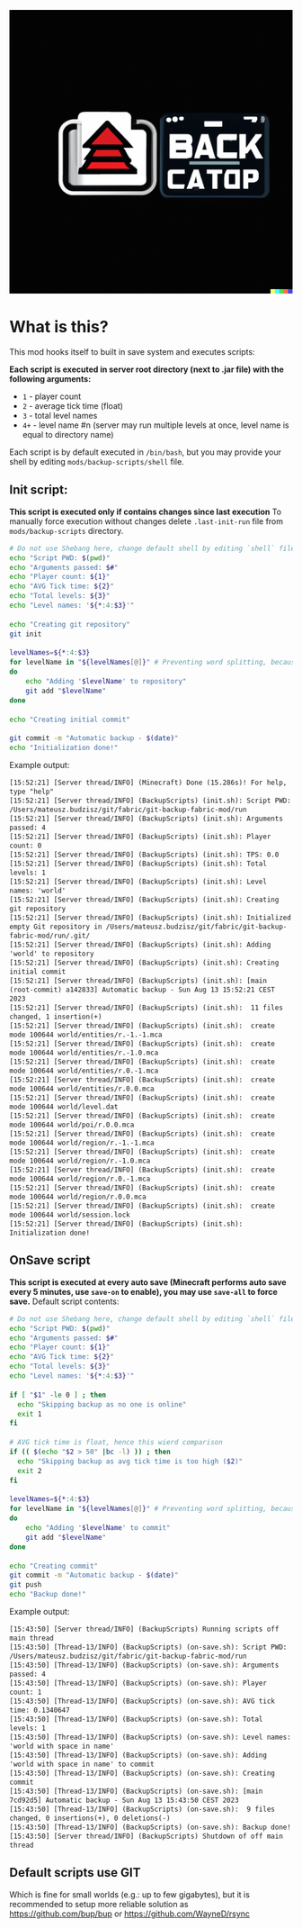 ![](./src/main/resources/assets/backup-scripts/icon.png)
# What is this?
This mod hooks itself to built in save system and executes scripts:

**Each script is executed in server root directory (next to .jar file) with the following arguments:**
- `1` - player count
- `2` - average tick time (float)
- `3` - total level names
- `4+` - level name #n (server may run multiple levels at once, level name is equal to directory name)

Each script is by default executed in `/bin/bash`, but you may provide your shell by editing `mods/backup-scripts/shell` file.

## Init script:
**This script is executed only if contains changes since last execution**
To manually force execution without changes delete `.last-init-run` file from `mods/backup-scripts` directory.
```bash
# Do not use Shebang here, change default shell by editing `shell` file
echo "Script PWD: $(pwd)"
echo "Arguments passed: $#"
echo "Player count: ${1}"
echo "AVG Tick time: ${2}"
echo "Total levels: ${3}"
echo "Level names: '${*:4:$3}'"

echo "Creating git repository"
git init

levelNames=${*:4:$3}
for levelName in "${levelNames[@]}" # Preventing word splitting, because minecraft level names may contain spaces
do
    echo "Adding '$levelName' to repository"
    git add "$levelName"
done

echo "Creating initial commit"

git commit -m "Automatic backup - $(date)"
echo "Initialization done!"

```
Example output:
```
[15:52:21] [Server thread/INFO] (Minecraft) Done (15.286s)! For help, type "help"
[15:52:21] [Server thread/INFO] (BackupScripts) (init.sh): Script PWD: /Users/mateusz.budzisz/git/fabric/git-backup-fabric-mod/run
[15:52:21] [Server thread/INFO] (BackupScripts) (init.sh): Arguments passed: 4
[15:52:21] [Server thread/INFO] (BackupScripts) (init.sh): Player count: 0
[15:52:21] [Server thread/INFO] (BackupScripts) (init.sh): TPS: 0.0
[15:52:21] [Server thread/INFO] (BackupScripts) (init.sh): Total levels: 1
[15:52:21] [Server thread/INFO] (BackupScripts) (init.sh): Level names: 'world'
[15:52:21] [Server thread/INFO] (BackupScripts) (init.sh): Creating git repository
[15:52:21] [Server thread/INFO] (BackupScripts) (init.sh): Initialized empty Git repository in /Users/mateusz.budzisz/git/fabric/git-backup-fabric-mod/run/.git/
[15:52:21] [Server thread/INFO] (BackupScripts) (init.sh): Adding 'world' to repository
[15:52:21] [Server thread/INFO] (BackupScripts) (init.sh): Creating initial commit
[15:52:21] [Server thread/INFO] (BackupScripts) (init.sh): [main (root-commit) a142833] Automatic backup - Sun Aug 13 15:52:21 CEST 2023
[15:52:21] [Server thread/INFO] (BackupScripts) (init.sh):  11 files changed, 1 insertion(+)
[15:52:21] [Server thread/INFO] (BackupScripts) (init.sh):  create mode 100644 world/entities/r.-1.-1.mca
[15:52:21] [Server thread/INFO] (BackupScripts) (init.sh):  create mode 100644 world/entities/r.-1.0.mca
[15:52:21] [Server thread/INFO] (BackupScripts) (init.sh):  create mode 100644 world/entities/r.0.-1.mca
[15:52:21] [Server thread/INFO] (BackupScripts) (init.sh):  create mode 100644 world/entities/r.0.0.mca
[15:52:21] [Server thread/INFO] (BackupScripts) (init.sh):  create mode 100644 world/level.dat
[15:52:21] [Server thread/INFO] (BackupScripts) (init.sh):  create mode 100644 world/poi/r.0.0.mca
[15:52:21] [Server thread/INFO] (BackupScripts) (init.sh):  create mode 100644 world/region/r.-1.-1.mca
[15:52:21] [Server thread/INFO] (BackupScripts) (init.sh):  create mode 100644 world/region/r.-1.0.mca
[15:52:21] [Server thread/INFO] (BackupScripts) (init.sh):  create mode 100644 world/region/r.0.-1.mca
[15:52:21] [Server thread/INFO] (BackupScripts) (init.sh):  create mode 100644 world/region/r.0.0.mca
[15:52:21] [Server thread/INFO] (BackupScripts) (init.sh):  create mode 100644 world/session.lock
[15:52:21] [Server thread/INFO] (BackupScripts) (init.sh): Initialization done!
```
## OnSave script
**This script is executed at every auto save (Minecraft performs auto save every 5 minutes, use `save-on` to enable), you may use `save-all` to force save.**
Default script contents:
```bash
# Do not use Shebang here, change default shell by editing `shell` file
echo "Script PWD: $(pwd)"
echo "Arguments passed: $#"
echo "Player count: ${1}"
echo "AVG Tick time: ${2}"
echo "Total levels: ${3}"
echo "Level names: '${*:4:$3}'"

if [ "$1" -le 0 ] ; then
  echo "Skipping backup as no one is online"
  exit 1
fi

# AVG tick time is float, hence this wierd comparison
if (( $(echo "$2 > 50" |bc -l) )) ; then
  echo "Skipping backup as avg tick time is too high ($2)"
  exit 2
fi

levelNames=${*:4:$3}
for levelName in "${levelNames[@]}" # Preventing word splitting, because minecraft level names may contain spaces
do
    echo "Adding '$levelName' to commit"
    git add "$levelName"
done

echo "Creating commit"
git commit -m "Automatic backup - $(date)"
git push
echo "Backup done!"
```
Example output:
```
[15:43:50] [Server thread/INFO] (BackupScripts) Running scripts off main thread
[15:43:50] [Thread-13/INFO] (BackupScripts) (on-save.sh): Script PWD: /Users/mateusz.budzisz/git/fabric/git-backup-fabric-mod/run
[15:43:50] [Thread-13/INFO] (BackupScripts) (on-save.sh): Arguments passed: 4
[15:43:50] [Thread-13/INFO] (BackupScripts) (on-save.sh): Player count: 1
[15:43:50] [Thread-13/INFO] (BackupScripts) (on-save.sh): AVG tick time: 0.1340647
[15:43:50] [Thread-13/INFO] (BackupScripts) (on-save.sh): Total levels: 1
[15:43:50] [Thread-13/INFO] (BackupScripts) (on-save.sh): Level names: 'world with space in name'
[15:43:50] [Thread-13/INFO] (BackupScripts) (on-save.sh): Adding 'world with space in name' to commit
[15:43:50] [Thread-13/INFO] (BackupScripts) (on-save.sh): Creating commit
[15:43:50] [Thread-13/INFO] (BackupScripts) (on-save.sh): [main 7cd92d5] Automatic backup - Sun Aug 13 15:43:50 CEST 2023
[15:43:50] [Thread-13/INFO] (BackupScripts) (on-save.sh):  9 files changed, 0 insertions(+), 0 deletions(-)
[15:43:50] [Thread-13/INFO] (BackupScripts) (on-save.sh): Backup done!
[15:43:50] [Server thread/INFO] (BackupScripts) Shutdown of off main thread
```

## Default scripts use GIT
Which is fine for small worlds (e.g.: up to few gigabytes), but it is recommended to setup more reliable solution as https://github.com/bup/bup or https://github.com/WayneD/rsync
